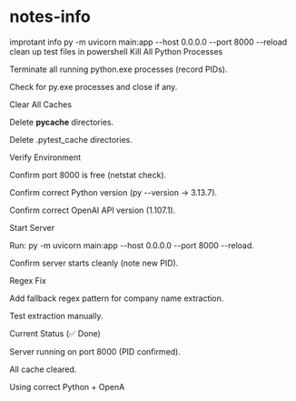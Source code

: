 # notes-info
improtant info
   py -m uvicorn main:app --host 0.0.0.0 --port 8000 --reload
clean up test files in powershell
Kill All Python Processes

Terminate all running python.exe processes (record PIDs).

Check for py.exe processes and close if any.

Clear All Caches

Delete __pycache__ directories.

Delete .pytest_cache directories.

Verify Environment

Confirm port 8000 is free (netstat check).

Confirm correct Python version (py --version → 3.13.7).

Confirm correct OpenAI API version (1.107.1).

Start Server

Run: py -m uvicorn main:app --host 0.0.0.0 --port 8000 --reload.

Confirm server starts cleanly (note new PID).

Regex Fix

Add fallback regex pattern for company name extraction.

Test extraction manually.

Current Status (✅ Done)

Server running on port 8000 (PID confirmed).

All cache cleared.

Using correct Python + OpenA
